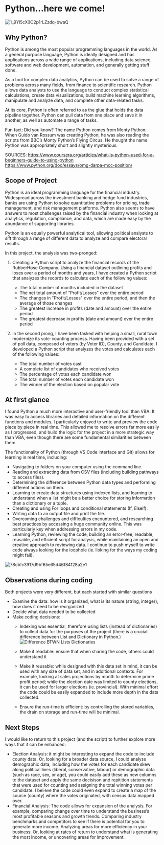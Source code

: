 # Python...here we come!

![1_9Yl5cX0C2p1rLZzdq-bwaQ](https://user-images.githubusercontent.com/115101031/201499189-e2a30f97-a10f-4d77-9d1d-b20df82cdf92.png)

## Why Python?

Python is among the most popular programming languages in the world. As a general purpose language, Python is ideally designed and has applications across a wide range of applications, including data science, software and web development, automation, and generally getting stuff done.

As a tool for complex data analytics, Python can be used to solve a range of problems across many fields, from finance to scientific research. Python allows data analysts to use the language to conduct complex statistical calculations, create data visualizations, build machine learning algorithms, manipulate and analyze data, and complete other data-related tasks.

At its core, Python is often referred to as the glue that holds the data pipeline together. Python can pull data from one place and save it in another, as well as automate a range of tasks.

Fun fact: Did you know? The name Python comes from Monty Python. When Guido van Rossum was creating Python, he was also reading the scripts from BBC’s Monty Python’s Flying Circus. He thought the name Python was appropriately short and slightly mysterious.

SOURCES: 
https://www.coursera.org/articles/what-is-python-used-for-a-beginners-guide-to-using-python
https://www.python.org/doc/essays/omg-darpa-mcc-position/

## Scope of Project

Python is an ideal programming language for the financial industry. Widespread across the investment banking and hedge fund industries, banks are using Python to solve quantitative problems for pricing, trade management, and risk management platforms. Python also seems to have answers to most challenges raised by the financial industry when looking at analytics, regulation, compliance, and data, which are made easy by the abundance of supporting libraries. 

Python is an equally powerful analytical tool, allowing political analysts to sift through a range of different data to analyze and compare electoral results.

In this project, the analysis was two-pronged:
1) Creating a Python script to analyze the financial records of the RubberHose Company. Using a financial dataset outlining profits and loses over a period of months and years, I have created a Python script that analyzes the records to calculate each of the following values:
    * The total number of months included in the dataset
    * The net total amount of "Profit/Losses" over the entire period
    * The changes in "Profit/Losses" over the entire period, and then the average of those changes
    * The greatest increase in profits (date and amount) over the entire period
    * The greatest decrease in profits (date and amount) over the entire period
    
2) In the second prong, I have been tasked with helping a small, rural town modernize its vote-counting process.  Having been provided with a set of poll data, composed of voters (by Voter ID), County, and Candidate. I developed a Python script that analyzes the votes and calculates each of the following values:
    * The total number of votes cast
    * A complete list of candidates who received votes
    * The percentage of votes each candidate won
    * The total number of votes each candidate won
    * The winner of the election based on popular vote

## At first glance

I found Python a much more interactive and user-friendly tool than VBA.  It was easy to access libraries and detailed information on the different functions and modules.  I particularly enjoyed to write and preview the code piece by piece in real time.  This allowed me to resolve errors far more easily as I progressed, and build the logic for the project in a more strategic way than VBA, even though there are some fundamental similarities between them.

The functionality of Python (through VS Code interface and Git) allows for learning in real time, including:
* Navigating to folders on your computer using the command line.
* Reading and extracting data from CSV files (including building pathways to access files).
* Determining the difference between Python data types and performing different actions on them.
* Learning to create data structures using indexed lists, and learning to understand when a list might be a better choice for storing information than a dictionary or a tuple.  
* Creating and using For loops and conditional statements (If, Elseif).
* Writing data to an output file and print the file.
* Overcoming challenges and difficulties encountered, and researching best practices by accessing a huge community online.  This was particularly key when addressing errors in my code.
* Learning Python, reviewing the code, building an error-free, readable, reusable, and efficient script for analysis, while maintaining an open and creative approach to reviewing data.  I continue to push myself to write code always looking for the loophole (ie. lloking for the ways my coding might fail).

![78cbfc3917d9bf65e65d46f84128a2e1](https://user-images.githubusercontent.com/115101031/201499198-a127d470-53ee-45f1-9305-b4f8c2e96cfe.jpeg)

## Observations during coding

Both projects were very different, but each started with similar questions
* Examine the data: how is it organized, what is its nature (string, integer), how does it need to be reorganized
* Decide what data needed to be collected
* Make coding decisions: 
    * Indexing was essential, therefore using lists (instead of dictionaries) to collect data for the purposes of the project (there is a crucial difference between List and Dictionary in Python.)
            ![Difference BTWN Lists   Dictionaries](https://user-images.githubusercontent.com/115101031/201499210-d1a398e0-76ba-458b-bf36-57633b4a3cfa.jpg)
            
    * Make it readable: ensure that when sharing the code, others could understand it
    * Make it reusable: while designed with this data set in mind, it can be used with any size of data set, and in additional contexts.  For example, looking at sales projections by month to determine prime profit period; while the election date was limited to county elections, it can be used for larger elections (ie. provincial).  With minimal effort the code could be easily expanded to include more depth in the data collected.
    * Ensure the run-time is efficient: by controlling the stored variables, the drain on storage and run-time will be minimal.

## Next Steps

I would like to return to this project (and the script) to further explore more ways that it can be enhanced:
* Election Analysis: it might be interesting to expand the code to include county data.  Or, looking for a broader data source, I could analyse demographic data, including how the votes for each candidate skew along political lines (liberal, conservative, labour) or demographic data (such as race, sex, or age), you could easily add these as new columns to the dataset and apply the same decisison and repitition statements that were used for counting and assigning the total winning votes per candidate. I believe the code could even expand to create a map of the source (county) where the votes originated, with census data mapped over.
* Financial Analysis: The code allows for expansion of the analysis.  For example, comparing change over time to understand the business’s most profitable seasons and growth trends. Comparing industry benchmarks and competitors to see if there is potential for you to generate more income. Analyzing areas for more efficiency in your business. Or, looking at rates of return to understand what is generating the most income, or uncovering areas for improvement.
